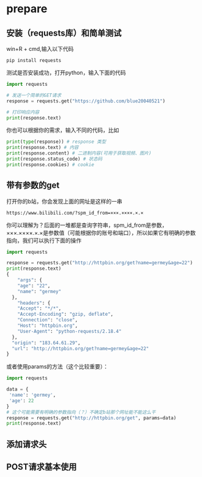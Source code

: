# prepare
## 安装（requests库）和简单测试
win+R + cmd,输入以下代码
```
pip install requests
```
测试是否安装成功，打开python，输入下面的代码
```python
import requests

# 发送一个简单的GET请求
response = requests.get("https://github.com/blue20040521")

# 打印响应内容
print(response.text)

```
你也可以根据你的需求，输入不同的代码，比如
```python
print(type(response)) # response 类型
print(response.text) # 内容
print(response.content) # 二进制内容(可用于获取视频、图片)
print(response.status_code) # 状态码
print(response.cookies) # cookie
```

## 带有参数的get
打开你的b站，你会发现上面的网址是这样的一串
```
https://www.bilibili.com/?spm_id_from=×××.××××.×.×
```
你可以理解为？后面的一堆都是查询字符串，spm_id_from是参数，×××.××××.×.×是参数值（可能根据你的账号和端口），所以如果它有明确的参数指向，我们可以执行下面的操作
```python
import requests

response = requests.get("http://httpbin.org/get?name=germey&age=22")
print(response.text)
{
    "args": {
    "age": "22", 
    "name": "germey"
  }, 
    "headers": {
    "Accept": "*/*", 
    "Accept-Encoding": "gzip, deflate", 
    "Connection": "close", 
    "Host": "httpbin.org", 
    "User-Agent": "python-requests/2.18.4"
  }, 
  "origin": "183.64.61.29", 
  "url": "http://httpbin.org/get?name=germey&age=22"
}
```
或者使用params的方法（这个比较重要）：
```python
import requests

data = {
 'name': 'germey',
 'age': 22
}
# 这个可能需要有明确的参数指向（？）不确定b站那个网址能不能这么干
response = requests.get("http://httpbin.org/get", params=data)
print(response.text)

```
## 添加请求头
## POST请求基本使用
